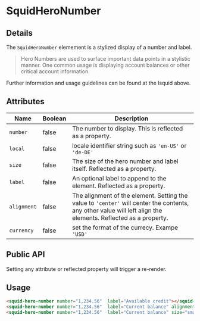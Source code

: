 # SquidHeroNumber

## Details

The `SquidHeroNumber` elemement is a stylized display of a number and label.
> Hero Numbers are used to surface important data points in a stylistic manner. One common usage is displaying account balances or other critical account information.

Further information and usage guidelines can be found at the lsquid above.

## Attributes

| Name             | Boolean      | Description                                       |
|------------------|--------------|---------------------------------------------------|
| `number`         | false        | The number to display. This is reflected as a property. |
| `local`         | false        | locale identifier string such as `'en-US'` or `'de-DE'` |
| `size`           | false        | The size of the hero number and label itself. Reflected as a property. |
| `label`          | false        | An optional label to append to the element. Reflected as a property. |
| `alignment`      | false        | The alignment of the element. Setting the value to `'center'` will center the contents, any other value will left align the elements. Reflected as a property. |
| `currency`      | false        | set the format of the currecy. Exampe `'USD'` |


## Public API

Setting any attribute or reflected property will trigger a re-render.

## Usage

```html
<squid-hero-number number="1,234.56"  label="Available credit"></squid-hero-number>
<squid-hero-number number="1,234.56"  label="Current balance" alignment="center"></squid-hero-number>
<squid-hero-number number="1,234.56"  label="Current balance" size="small" currency="USD"></squid-hero-number>
```